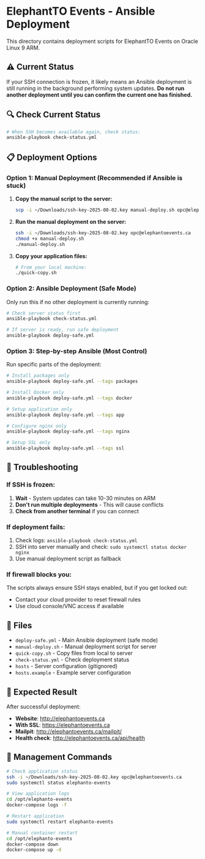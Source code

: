 # ElephantTO Events - Ansible Deployment

This directory contains deployment scripts for ElephantTO Events on Oracle Linux 9 ARM.

## ⚠️ Current Status

If your SSH connection is frozen, it likely means an Ansible deployment is still running in the background performing system updates. **Do not run another deployment until you can confirm the current one has finished.**

## 🔍 Check Current Status

```bash
# When SSH becomes available again, check status:
ansible-playbook check-status.yml
```

## 📋 Deployment Options

### Option 1: Manual Deployment (Recommended if Ansible is stuck)

1. **Copy the manual script to the server:**
   ```bash
   scp -i ~/Downloads/ssh-key-2025-08-02.key manual-deploy.sh opc@elephantoevents.ca:~/
   ```

2. **Run the manual deployment on the server:**
   ```bash
   ssh -i ~/Downloads/ssh-key-2025-08-02.key opc@elephantoevents.ca
   chmod +x manual-deploy.sh
   ./manual-deploy.sh
   ```

3. **Copy your application files:**
   ```bash
   # From your local machine:
   ./quick-copy.sh
   ```

### Option 2: Ansible Deployment (Safe Mode)

Only run this if no other deployment is currently running:

```bash
# Check server status first
ansible-playbook check-status.yml

# If server is ready, run safe deployment
ansible-playbook deploy-safe.yml
```

### Option 3: Step-by-step Ansible (Most Control)

Run specific parts of the deployment:

```bash
# Install packages only
ansible-playbook deploy-safe.yml --tags packages

# Install Docker only  
ansible-playbook deploy-safe.yml --tags docker

# Setup application only
ansible-playbook deploy-safe.yml --tags app

# Configure nginx only
ansible-playbook deploy-safe.yml --tags nginx

# Setup SSL only
ansible-playbook deploy-safe.yml --tags ssl
```

## 🚨 Troubleshooting

### If SSH is frozen:
1. **Wait** - System updates can take 10-30 minutes on ARM
2. **Don't run multiple deployments** - This will cause conflicts
3. **Check from another terminal** if you can connect

### If deployment fails:
1. Check logs: `ansible-playbook check-status.yml`
2. SSH into server manually and check: `sudo systemctl status docker nginx`
3. Use manual deployment script as fallback

### If firewall blocks you:
The scripts always ensure SSH stays enabled, but if you get locked out:
- Contact your cloud provider to reset firewall rules
- Use cloud console/VNC access if available

## 📁 Files

- `deploy-safe.yml` - Main Ansible deployment (safe mode)
- `manual-deploy.sh` - Manual deployment script for server
- `quick-copy.sh` - Copy files from local to server  
- `check-status.yml` - Check deployment status
- `hosts` - Server configuration (gitignored)
- `hosts.example` - Example server configuration

## 🎯 Expected Result

After successful deployment:
- **Website**: http://elephantoevents.ca
- **With SSL**: https://elephantoevents.ca  
- **Mailpit**: http://elephantoevents.ca/mailpit/
- **Health check**: http://elephantoevents.ca/api/health

## 🔧 Management Commands

```bash
# Check application status
ssh -i ~/Downloads/ssh-key-2025-08-02.key opc@elephantoevents.ca
sudo systemctl status elephanto-events

# View application logs  
cd /opt/elephanto-events
docker-compose logs -f

# Restart application
sudo systemctl restart elephanto-events

# Manual container restart
cd /opt/elephanto-events  
docker-compose down
docker-compose up -d
```